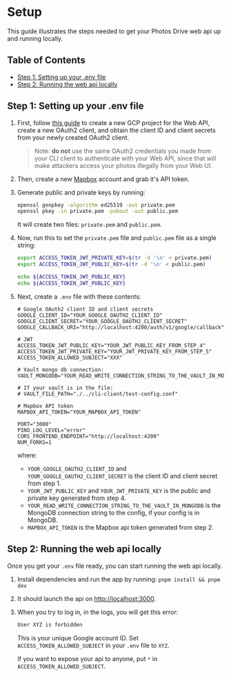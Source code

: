 # Setup

This guide illustrates the steps needed to get your Photos Drive web api up and running locally.

## Table of Contents

- [Step 1: Setting up your .env file](#step-1-setting-up-your-env-file)
- [Step 2: Running the web api locally](#step-2-running-the-web-api-locally)

## Step 1: Setting up your .env file

1. First, follow [this guide](./setup_oauth2.md) to create a new GCP project for the Web API, create a new OAuth2 client, and obtain the client ID and client secrets from your newly created OAuth2 client.

   > Note: **do not** use the same OAuth2 credentials you made from your CLI client to authenticate with your Web API, since that will make attackers access your photos illegally from your Web UI.

1. Then, create a new [Mapbox](https://www.mapbox.com) account and grab it's API token.

1. Generate public and private keys by running:

   ```bash
   openssl genpkey -algorithm ed25519 -out private.pem
   openssl pkey -in private.pem -pubout -out public.pem
   ```

   It will create two files: `private.pem` and `public.pem`.

1. Now, run this to set the `private.pem` file and `public.pem` file as a single string:

   ```bash
   export ACCESS_TOKEN_JWT_PRIVATE_KEY=$(tr -d '\n' < private.pem)
   export ACCESS_TOKEN_JWT_PUBLIC_KEY=$(tr -d '\n' < public.pem)

   echo ${ACCESS_TOKEN_JWT_PUBLIC_KEY}
   echo ${ACCESS_TOKEN_JWT_PUBLIC_KEY}
   ```

1. Next, create a `.env` file with these contents:

   ```env
   # Google OAuth2 client ID and client secrets
   GOOGLE_CLIENT_ID="YOUR_GOOGLE_OAUTH2_CLIENT_ID"
   GOOGLE_CLIENT_SECRET="YOUR_GOOGLE_OAUTH2_CLIENT_SECRET"
   GOOGLE_CALLBACK_URI="http://localhost:4200/auth/v1/google/callback"

   # JWT
   ACCESS_TOKEN_JWT_PUBLIC_KEY="YOUR_JWT_PUBLIC_KEY_FROM_STEP_4"
   ACCESS_TOKEN_JWT_PRIVATE_KEY="YOUR_JWT_PRIVATE_KEY_FROM_STEP_5"
   ACCESS_TOKEN_ALLOWED_SUBJECT="XXX"

   # Vault mongo db connection:
   VAULT_MONGODB="YOUR_READ_WRITE_CONNECTION_STRING_TO_THE_VAULT_IN_MONGODB"

   # If your vault is in the file:
   # VAULT_FILE_PATH="./../cli-client/test-config.conf"

   # Mapbox API token
   MAPBOX_API_TOKEN="YOUR_MAPBOX_API_TOKEN"

   PORT="3000"
   PINO_LOG_LEVEL="error"
   CORS_FRONTEND_ENDPOINT="http://localhost:4200"
   NUM_FORKS=1
   ```

   where:
   - `YOUR_GOOGLE_OAUTH2_CLIENT_ID` and `YOUR_GOOGLE_OAUTH2_CLIENT_SECRET` is the client ID and client secret from step 1.
   - `YOUR_JWT_PUBLIC_KEY` and `YOUR_JWT_PRIVATE_KEY` is the public and private key generated from step 4.
   - `YOUR_READ_WRITE_CONNECTION_STRING_TO_THE_VAULT_IN_MONGODB` is the MongoDB connection string to the config, if your config is in MongoDB.
   - `MAPBOX_API_TOKEN` is the Mapbox api token generated from step 2.

## Step 2: Running the web api locally

Once you get your `.env` file ready, you can start running the web api locally.

1. Install dependencies and run the app by running: `pnpm install && pnpm dev`

1. It should launch the api on <http://localhost:3000>.

1. When you try to log in, in the logs, you will get this error:

   ```bash
   User XYZ is forbidden
   ```

   This is your unique Google account ID. Set `ACCESS_TOKEN_ALLOWED_SUBJECT` in your `.env` file to `XYZ`.

   If you want to expose your api to anyone, put `*` in `ACCESS_TOKEN_ALLOWED_SUBJECT`.
